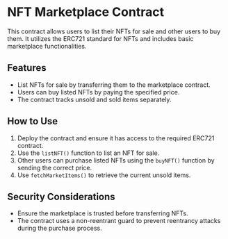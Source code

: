 # NFT Marketplace Contract

This contract allows users to list their NFTs for sale and other users to buy them. It utilizes the ERC721 standard for NFTs and includes basic marketplace functionalities.

## Features

- List NFTs for sale by transferring them to the marketplace contract.
- Users can buy listed NFTs by paying the specified price.
- The contract tracks unsold and sold items separately.

## How to Use

1. Deploy the contract and ensure it has access to the required ERC721 contract.
2. Use the `listNFT()` function to list an NFT for sale.
3. Other users can purchase listed NFTs using the `buyNFT()` function by sending the correct price.
4. Use `fetchMarketItems()` to retrieve the current unsold items.

## Security Considerations

- Ensure the marketplace is trusted before transferring NFTs.
- The contract uses a non-reentrant guard to prevent reentrancy attacks during the purchase process.
